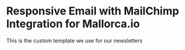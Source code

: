 Responsive Email with MailChimp Integration for Mallorca.io
===================================

This is the custom template we use for our newsletters
